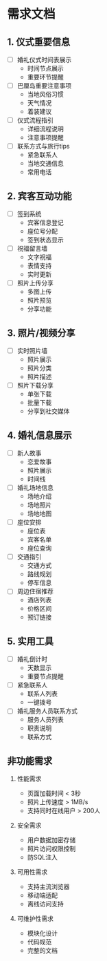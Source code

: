 # 需求文档

## 1. 仪式重要信息
- [ ] 婚礼仪式时间表展示
  - 时间节点展示
  - 重要环节提醒
- [ ] 巴厘岛重要注意事项
  - 当地风俗习惯
  - 天气情况
  - 着装建议
- [ ] 仪式流程指引
  - 详细流程说明
  - 注意事项提醒
- [ ] 联系方式与旅行tips
  - 紧急联系人
  - 当地交通信息
  - 常用电话

## 2. 宾客互动功能
- [ ] 签到系统
  - 宾客信息登记
  - 座位号分配
  - 签到状态显示
- [ ] 祝福留言墙
  - 文字祝福
  - 表情支持
  - 实时更新
- [ ] 照片上传分享
  - 多图上传
  - 照片预览
  - 分享功能

## 3. 照片/视频分享
- [ ] 实时照片墙
  - 照片展示
  - 照片分类
  - 照片描述
- [ ] 照片下载分享
  - 单张下载
  - 批量下载
  - 分享到社交媒体

## 4. 婚礼信息展示
- [ ] 新人故事
  - 恋爱故事
  - 照片展示
  - 时间线
- [ ] 婚礼场地信息
  - 场地介绍
  - 场地照片
  - 场地地图
- [ ] 座位安排
  - 座位表
  - 宾客名单
  - 座位查询
- [ ] 交通指引
  - 交通方式
  - 路线规划
  - 停车信息
- [ ] 周边住宿推荐
  - 酒店列表
  - 价格区间
  - 预订链接

## 5. 实用工具
- [ ] 婚礼倒计时
  - 天数显示
  - 重要节点提醒
- [ ] 紧急联系人
  - 联系人列表
  - 一键拨号
- [ ] 婚礼服务人员联系方式
  - 服务人员列表
  - 职责说明
  - 联系方式

## 非功能需求
1. 性能需求
   - 页面加载时间 < 3秒
   - 照片上传速度 > 1MB/s
   - 支持同时在线用户 > 200人

2. 安全需求
   - 用户数据加密存储
   - 照片访问权限控制
   - 防SQL注入

3. 可用性需求
   - 支持主流浏览器
   - 移动端适配
   - 离线访问支持

4. 可维护性需求
   - 模块化设计
   - 代码规范
   - 完整的文档

